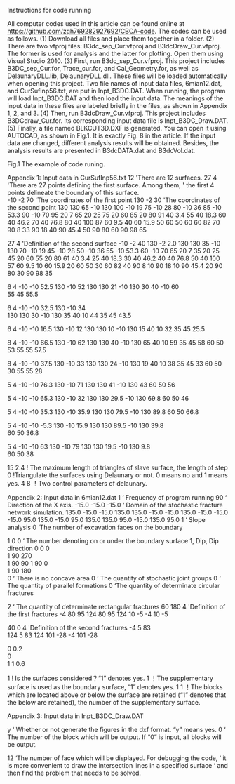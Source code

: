 Instructions for code running

All computer codes used in this article can be found online at https://github.com/zqh769282927692/CBCA-code. The codes can be used as follows. 
(1)	Download all files and place them together in a folder.
(2)	There are two vfproj files: B3dc_sep_Cur.vfproj and B3dcDraw_Cur.vfproj. The former is used for analysis and the latter for plotting. Open them using Visual Studio 2010.
(3)	First, run B3dc_sep_Cur.vfproj. This project includes B3DC_sep_Cur.for, Trace_cur.for, and Cal_Geometry.for, as well as DelaunaryDLL.lib, DelaunaryDLL.dll. These files will be loaded automatically when opening this project. Two file names of input data files, 6mian12.dat, and CurSufInp56.txt, are put in Inpt_B3DC.DAT. When running, the program will load Inpt_B3DC.DAT and then load the input data. The meanings of the input data in these files are labeled briefly in the files, as shown in Appendix 1, 2, and 3.
(4)	Then, run B3dcDraw_Cur.vfproj. This project includes B3DCdraw_Cur.for. Its corresponding input data file is Inpt_B3DC_Draw.DAT. 
(5)	Finally, a file named BLKCUT3D.DXF is generated. You can open it using AUTOCAD, as shown in Fig.1. It is exactly Fig. 8 in the article. If the input data are changed, different analysis results will be obtained. Besides, the analysis results are presented in B3dcDATA.dat and B3dcVol.dat.
           
Fig.1 The example of code runing.




Appendix 1:  Input data in CurSufInp56.txt
12                                 'There are 12 surfaces.
27	4                          'There are 27 points defining the first surface. Among them, 
 ' the first 4 points delineate the boundary of this surface.   
-10	-2	70                           'The coordinates of the first point
130	-2	30                       'The coordinates of the second point
130	130	65
-10	130	100
-10	19	75
-10	28	80
-10	36	85
-10	53.3	90
-10	70	95
20	7	65
20	25	75
20	60	85
20	80	91
40	3.4	55
40	18.3	60
40	46.2	70
40	76.8	80
40	100	87
60	9.5	40
60	15.9	50
60	50	60
60	82	70
90	8	33
90	18	40
90	45.4	50
90	80	60
90	98	65

27	4	                                 'Definition of the second surface
-10	-2	40
130	-2	2.0
130	130	35
-10	130	70
-10	19	45
-10	28	50
-10	36	55
-10	53.3	60
-10	70	65
20	7	35
20	25	45
20	60	55
20	80	61
40	3.4	25
40	18.3	30
40	46.2	40
40	76.8	50
40	100	57
60	9.5	10
60	15.9	20
60	50	30
60	82	40
90	8	10
90	18	10
90	45.4	20
90	80	30
90	98	35 
   
6   4
-10 -10  52.5 
130 -10  52
130 130  21
-10 130  30
40  -10 60      
55 45  55.5

6   4
-10  -10  32.5
130  -10  34          
130 130  30
-10 130  35
40  10  44
35 45  43.5	

 6   4
 -10  -10  16.5
130  -10  12
130 130  10
-10 130  15
40  10 32
35 45  25.5

8   4
 -10  -10  66.5
130  -10  62
130 130  40
-10 130  65
40  10    59
35  45   58
60  50  53
55 55  57.5

8   4
 -10  -10  37.5
130  -10  33
130 130  24
-10 130  19
40  10   38
35  45  33
60  50  30
55 55  28

5   4
 -10  -10  76.3
130  -10  71
130 130  41
-10 130  43 
60  50 56
 
5   4
 -10  -10  65.3
130  -10  32
130 130  29.5
-10 130 69.8
60  50   46
 
5   4
 -10  -10  35.3
130  -10  35.9
130 130  79.5
-10 130  89.8
   60  50  66.8

5   4
 -10  -10   -5.3
130  -10  15.9
130 130  89.5
-10 130  39.8  
   60  50  36.8      

 5   4
 -10  -10   63
130  -10  79
130 130  19.5
-10 130  9.8  
 60  50  38      

15 2.4             ! The maximum length of triangles of slave surface, the length of step 
0              !Triangulate the surfaces using Delaunary or not. 0 means no and 1 means yes.
4    8           ！Two control parameters of delaunary.
 
  
Appendix 2:  Input data in 6mian12.dat
1                                         ‘ Frequency of program running
90                                        ‘ Direction of the X axis.
-15.0 -15.0 -15.0                    ‘ Domain of the stochastic fracture network simulation.
135.0 -15.0 -15.0
135.0 135.0 -15.0
-15.0 135.0 -15.0 
-15.0 -15.0 95.0
135.0 -15.0 95.0
135.0 135.0 95.0
-15.0 135.0 95.0 
1                                    ‘ Slope analysis
0                                    ‘The number of excavation faces on the boundary   
     
1  0   0       ‘ The number denoting on or under the boundary surface 1, Dip, Dip direction
0  0   0   
1  90 270         
1  90 90
1  90  0  
1  90  180  
0                         ‘ There is no concave area
0                         ‘ The quantity of stochastic joint groups
0                         ‘ The quantity of parallel formations
0                          ‘The quantity of determinate circular fractures

2                          ‘ The quantity of determinate rectangular fractures
60 180  4                              'Definition of the first fractures
-4  80 95
124 80 95
124  10 -5 
-4    10 -5   

40  0  4                                'Definition of the second fractures
-4  5  83         
124  5  83
124  101 -28 
-4  101 -28 

0   0.2                         
0  
1     1
0.6
  
1          ! Is the surfaces considered？“1” denotes yes.
1          ！The supplementary surface is used as the boundary surface, “1” denotes yes.
1  1       ！The blocks which are located above or below the surface are retained (“1” denotes that the below are retained), the number of the supplementary surface.

 
Appendix 3:  Input data in Inpt_B3DC_Draw.DAT

y              ‘ Whether or not generate the figures in the dxf format. “y” means yes.
0             ‘ The number of the block which will be output. If “0” is input, all blocks 
will be output.

12              ‘The number of face which will be displayed. For debugging the code, 
             ‘ it is more convenient to draw the intersection lines in a specified surface 
 ‘ and then find the problem that needs to be solved. 
  
  
